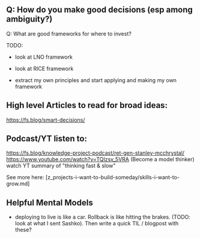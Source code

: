

## Q: How do you make good decisions (esp among ambiguity?)

Q: What are good frameworks for where to invest?


TODO:
- look at LNO framework
- look at RICE framework


- extract my own principles and start applying and making my own framework



## High level Articles to read for broad ideas:
https://fs.blog/smart-decisions/

## Podcast/YT listen to:
https://fs.blog/knowledge-project-podcast/ret-gen-stanley-mcchrystal/
https://www.youtube.com/watch?v=TQIzsv_5VRA (Become a model thinker)
watch YT summary of "thinking fast & slow"


See more here:
[z_projects-i-want-to-build-someday/skills-i-want-to-grow.md]




## Helpful Mental Models
- deploying to live is like a car. Rollback is like hitting the brakes. (TODO:
look at what I sent Sashko). Then write a quick TIL / blogpost with these?
